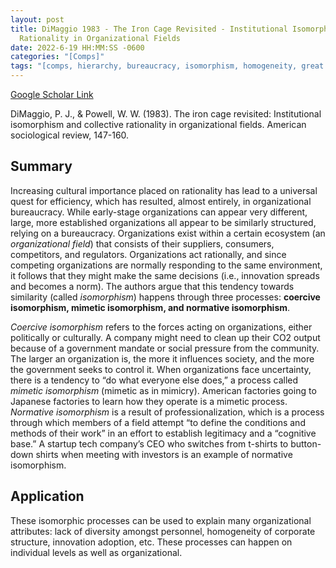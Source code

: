 ```yaml
---
layout: post
title: DiMaggio 1983 - The Iron Cage Revisited - Institutional Isomorphism and Collective
  Rationality in Organizational Fields
date: 2022-6-19 HH:MM:SS -0600
categories: "[Comps]"
tags: "[comps, hierarchy, bureaucracy, isomorphism, homogeneity, great paper]"
---
```

[Google Scholar Link](https://scholar.google.com/scholar?hl=en&as_sdt=0%2C45&q=The+iron+cage+revisited%3A+Institutional+isomorphism+and+collective+rationality+in+organizational+fields&btnG=)

DiMaggio, P. J., & Powell, W. W. (1983). The iron cage revisited: Institutional isomorphism and collective rationality in organizational fields. American sociological review, 147-160.

## Summary
Increasing cultural importance placed on rationality has lead to a universal quest for efficiency, which has resulted, almost entirely, in organizational bureaucracy.  While early-stage organizations can appear very different, large, more established organizations all appear to be similarly structured, relying on a bureaucracy.  Organizations exist within a certain ecosystem (an _organizational field_) that consists of their suppliers, consumers, competitors, and regulators.  Organizations act rationally, and since competing organizations are normally responding to the same environment, it follows that they might make the same decisions (i.e., innovation spreads and becomes a norm).  The authors argue that this tendency towards similarity (called _isomorphism_) happens through three processes: **coercive isomorphism, mimetic isomorphism, and normative isomorphism**.

_Coercive isomorphism_ refers to the forces acting on organizations, either politically or culturally.  A company might need to clean up their CO2 output because of a government mandate or social pressure from the community.  The larger an organization is, the more it influences society, and the more the government seeks to control it.  When organizations face uncertainty, there is a tendency to “do what everyone else does,” a process called _mimetic isomorphism_ (mimetic as in mimicry).  American factories going to Japanese factories to learn how they operate is a mimetic process.  _Normative isomorphism_ is a result of professionalization, which is a process through which members of a field attempt “to define the conditions and methods of their work” in an effort to establish legitimacy and a “cognitive base.”  A startup tech company’s CEO who switches from t-shirts to button-down shirts when meeting with investors is an example of normative isomorphism.

## Application
These isomorphic processes can be used to explain many organizational attributes: lack of diversity amongst personnel, homogeneity of corporate structure, innovation adoption, etc.  These processes can happen on individual levels as well as organizational.
